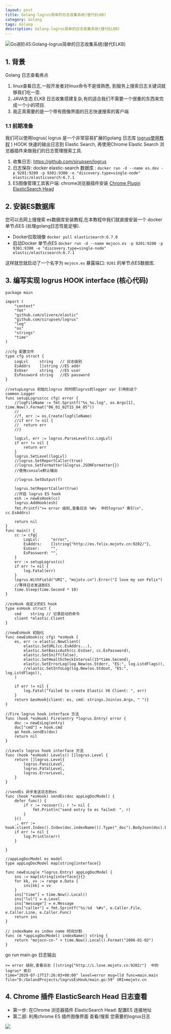 ```yaml
---
layout: post
title: Golang-logrus简单的日志收集系统(替代ELKB)
category: Golang
tags: Golang
description: Golang-logrus简单的日志收集系统(替代ELKB)
---
```



![Go进阶45:Golang-logrus简单的日志收集系统(替代ELKB)](/assets/image/golang_es_coverage.png)

1\. 背景
------

Golang 日志查看疼点

1.  linux查看日志,一般开发者对linux命令不是很熟悉, 到服务上搜索日志关键词就够我们吃一壶.
2.  JAVA生态 ELKB 日志收集搭建复杂,有的适合我们不需要一个很重的东西来完成一个小的项目.
3.  我正真需要的是一个带有图像界面的日志快速搜索的客户端

### 1.1 前期准备

我们可以使用logrus( logrus 是一个非常容易扩展的golang 日志库 [logrus使用教程](https://ricoly.github.io/2019/01/10/golang-logrus-tutorial.html) ) HOOK 快速的输出日志到 Elastic Search, 再使用Chrome Elastic Search 浏览器插件来做我们的日志管理搜索工具.

1.  收集日志: https://github.com/sirupsen/logrus
2.  日志保存: docker elastic-search 数据库 : `docker run -d --name es.dev -p 9201:9200 -p 9301:9300 -e "discovery.type=single-node" elastic/elasticsearch:6.7.1`
3.  ES图像管理工具客户端: chrome浏览器插件安装 [Chrome Plugin ElasticSearch Head](https://chrome.google.com/webstore/detail/elasticsearch-head/ffmkiejjmecolpfloofpjologoblkegm)

2\. 安装ES数据库
-----------

您可以去网上搜搜索 es数据库安装教程,在本教程中我们就直接安装一个 docker 单节点ES (处理golang日志性能足够).

*   Docker拉取镜像 `docker pull elasticsearch:6.7.0`
*   启动Docker 单节点ES `docker run -d --name mojocn.es -p 9201:9200 -p 9301:9300 -e "discovery.type=single-node" elastic/elasticsearch:6.7.1`

这样就您就启动了一个名字为 `mojocn.es` 暴露端口: `9201` 的单节点ES数据库.

3\. 编写实现 logrus HOOK interface (核心代码)
-------------------------------------

    package main
    
    import (
    	"context"
    	"fmt"
    	"github.com/olivere/elastic"
    	"github.com/sirupsen/logrus"
    	"log"
    	"os"
    	"strings"
    	"time"
    )
    
    //cfg 配置文件
    type cfg struct {
    	LogLvl     string   // 日志级别
    	EsAddrs    []string //ES addr
    	EsUser     string   //ES user
    	EsPassword string   //ES password
    }
    
    //setupLogrus 初始化logrus 同时把logrus的logger var 引用到这个common.Logger
    func setupLogrus(cc cfg) error {
    	//logFileName := fmt.Sprintf("%s_%s.log", os.Args[1], time.Now().Format("06_01_02T15_04_05"))
    	//
    	//f, err := os.Create(logFileName)
    	//if err != nil {
    	//	return err
    	//}
    
    	logLvl, err := logrus.ParseLevel(cc.LogLvl)
    	if err != nil {
    		return err
    	}
    	logrus.SetLevel(logLvl)
    	//logrus.SetReportCaller(true)
    	//logrus.SetFormatter(&logrus.JSONFormatter{})
    	//使用console默认输出
    
    	//logrus.SetOutput(f)
    
    	logrus.SetReportCaller(true)
    	//开启 logrus ES hook
    	esh := newEsHook(cc)
    	logrus.AddHook(esh)
    	fmt.Printf(">= error 级别,查看日志 %#v  中的logrus* 索引\n", cc.EsAddrs)
    
    	return nil
    }
    func main() {
    	cc := cfg{
    		LogLvl:     "error",
    		EsAddrs:    []string{"http://es.felix.mojotv.cn:9202/"},
    		EsUser:     "",
    		EsPassword: "",
    	}
    	err := setupLogrus(cc)
    	if err != nil {
    		log.Fatal(err)
    	}
    	logrus.WithField("URI", "mojotv.cn").Error("I love my son Felix")
    	//等待日志发送到ES
    	time.Sleep(time.Second * 10)
    }
    
    //esHook 自定义的ES hook
    type esHook struct {
    	cmd    string // 记录启动的命令
    	client *elastic.Client
    }
    
    //newEsHook 初始化
    func newEsHook(cc cfg) *esHook {
    	es, err := elastic.NewClient(
    		elastic.SetURL(cc.EsAddrs...),
    		elastic.SetBasicAuth(cc.EsUser, cc.EsPassword),
    		elastic.SetSniff(false),
    		elastic.SetHealthcheckInterval(15*time.Second),
    		elastic.SetErrorLog(log.New(os.Stderr, "ES:", log.LstdFlags)),
    		//elastic.SetInfoLog(log.New(os.Stdout, "ES:", log.LstdFlags)),
    	)
    
    	if err != nil {
    		log.Fatal("failed to create Elastic V6 Client: ", err)
    	}
    	return &esHook{client: es, cmd: strings.Join(os.Args, " ")}
    }
    
    //Fire logrus hook interface 方法
    func (hook *esHook) Fire(entry *logrus.Entry) error {
    	doc := newEsLog(entry)
    	doc["cmd"] = hook.cmd
    	go hook.sendEs(doc)
    	return nil
    }
    
    //Levels logrus hook interface 方法
    func (hook *esHook) Levels() []logrus.Level {
    	return []logrus.Level{
    		logrus.PanicLevel,
    		logrus.FatalLevel,
    		logrus.ErrorLevel,
    	}
    }
    
    //sendEs 异步发送日志到es
    func (hook *esHook) sendEs(doc appLogDocModel) {
    	defer func() {
    		if r := recover(); r != nil {
    			fmt.Println("send entry to es failed: ", r)
    		}
    	}()
    	_, err := hook.client.Index().Index(doc.indexName()).Type("_doc").BodyJson(doc).Do(context.Background())
    	if err != nil {
    		log.Println(err)
    	}
    
    }
    
    //appLogDocModel es model
    type appLogDocModel map[string]interface{}
    
    func newEsLog(e *logrus.Entry) appLogDocModel {
    	ins := map[string]interface{}{}
    	for kk, vv := range e.Data {
    		ins[kk] = vv
    	}
    	ins["time"] = time.Now().Local()
    	ins["lvl"] = e.Level
    	ins["message"] = e.Message
    	ins["caller"] = fmt.Sprintf("%s:%d  %#v", e.Caller.File, e.Caller.Line, e.Caller.Func)
    	return ins
    }
    
    // indexName es index name 时间分割
    func (m *appLogDocModel) indexName() string {
    	return "mojocn-cn-" + time.Now().Local().Format("2006-01-02")
    }



go run main.go 日志输出

    >= error 级别,查看日志 []string{"http://i.love.mojotv.cn:9202/"}  中的logrus* 索引
    time="2020-07-17T17:26:03+08:00" level=error msg=lld func=main.main file="D:/GolandProjects/logrusEsHook/main.go:59" URI=mojotv.cn


4\. Chrome 插件 ElasticSearch Head 日志查看
-------------------------------------

*   第一步: 在Chrome 浏览器插件 ElasticSearch Head: 配置ES 连接地址
*   第二部: 利用chrome ES 插件图像界面 查看/搜索 您需要的logrus日志

![](/assets/image/logrus_es_hook.png)
